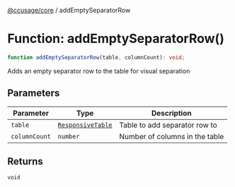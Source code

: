 [@ccusage/core](../index.md) / addEmptySeparatorRow

# Function: addEmptySeparatorRow()

```ts
function addEmptySeparatorRow(table, columnCount): void;
```

Adds an empty separator row to the table for visual separation

## Parameters

| Parameter | Type | Description |
| ------ | ------ | ------ |
| `table` | [`ResponsiveTable`](../classes/ResponsiveTable.md) | Table to add separator row to |
| `columnCount` | `number` | Number of columns in the table |

## Returns

`void`
